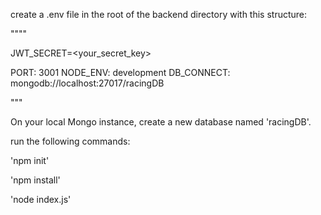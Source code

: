 create a .env file in the root of the backend directory with this structure:

""""

JWT_SECRET=<your_secret_key>

PORT: 3001
NODE_ENV: development
DB_CONNECT: mongodb://localhost:27017/racingDB

"""

On your local Mongo instance, create a new database named 'racingDB'. 

run the following commands:

'npm init'

'npm install'

'node index.js'
